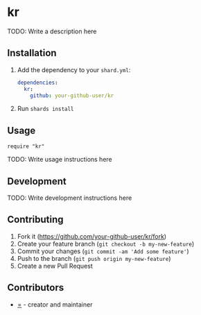 # kr

TODO: Write a description here

## Installation

1. Add the dependency to your `shard.yml`:

   ```yaml
   dependencies:
     kr:
       github: your-github-user/kr
   ```

2. Run `shards install`

## Usage

```crystal
require "kr"
```

TODO: Write usage instructions here

## Development

TODO: Write development instructions here

## Contributing

1. Fork it (<https://github.com/your-github-user/kr/fork>)
2. Create your feature branch (`git checkout -b my-new-feature`)
3. Commit your changes (`git commit -am 'Add some feature'`)
4. Push to the branch (`git push origin my-new-feature`)
5. Create a new Pull Request

## Contributors

- [=](https://github.com/your-github-user) - creator and maintainer
